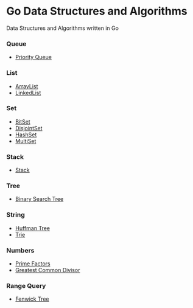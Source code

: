 # Go Data Structures and Algorithms
Data Structures and Algorithms written in Go

### Queue
- [Priority Queue](https://github.com/andrewass/go-datastructures-algorithms/blob/main/queue/priorityqueue/priorityqueue.go)

### List
- [ArrayList](https://github.com/andrewass/go-datastructures-algorithms/blob/main/list/arraylist/arraylist.go)
- [LinkedList](https://github.com/andrewass/go-datastructures-algorithms/blob/main/list/linkedlist/linkedlist.go)

### Set
- [BitSet](https://github.com/andrewass/go-datastructures-algorithms/blob/main/set/bitset/bitset.go)
- [DisjointSet](https://github.com/andrewass/go-datastructures-algorithms/blob/main/set/disjointset/disjointset.go)
- [HashSet](https://github.com/andrewass/go-datastructures-algorithms/blob/main/set/hashset/hashset.go)
- [MultiSet](https://github.com/andrewass/go-datastructures-algorithms/blob/main/set/multiset/multiset.go)

### Stack
- [Stack](https://github.com/andrewass/go-datastructures-algorithms/blob/main/stack/stack.go)

### Tree
- [Binary Search Tree](https://github.com/andrewass/go-datastructures-algorithms/blob/main/tree/binarysearchtree/binarysearchtree.go)

### String
- [Huffman Tree](https://github.com/andrewass/go-datastructures-algorithms/blob/main/string/huffmantree/huffmantree.go)
- [Trie](https://github.com/andrewass/go-datastructures-algorithms/blob/main/string/trie/trie.go)

### Numbers
- [Prime Factors](https://github.com/andrewass/go-datastructures-algorithms/blob/main/numbers/numbers.go)
- [Greatest Common Divisor]()

### Range Query
- [Fenwick Tree](https://github.com/andrewass/go-datastructures-algorithms/blob/main/rangequery/fenwicktree/fenwicktree.go)
